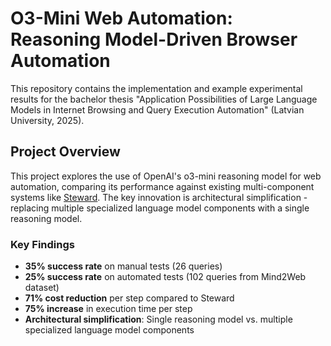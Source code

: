# O3-Mini Web Automation: Reasoning Model-Driven Browser Automation

This repository contains the implementation and example experimental results for the bachelor thesis "Application Possibilities of Large Language Models in Internet Browsing and Query Execution Automation" (Latvian University, 2025).

## Project Overview

This project explores the use of OpenAI's o3-mini reasoning model for web automation, comparing its performance against existing multi-component systems like [Steward](https://github.com/byron123t/Steward). The key innovation is architectural simplification - replacing multiple specialized language model components with a single reasoning model.

### Key Findings

- **35% success rate** on manual tests (26 queries)
- **25% success rate** on automated tests (102 queries from Mind2Web dataset)
- **71% cost reduction** per step compared to Steward
- **75% increase** in execution time per step
- **Architectural simplification**: Single reasoning model vs. multiple specialized language model components
